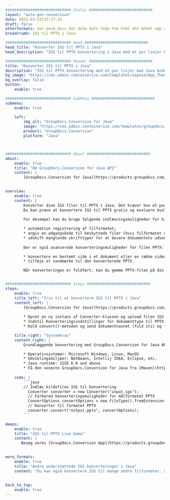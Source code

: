 ```yaml
---
############################# Static ############################
layout: "auto-gen-conversion"
date: 2023-03-31T15:17:33
draft: false
otherformats: doc docm docx dot dotm dotx fodp htm html mht mhtml odp odt otp pot potm potx pps ppsm ppsx ppt pptm pptx rtf
breadcrumb: IGS til PPTX i Java

############################# Head ############################
head_title: "Konverter IGS til PPTX i Java"
head_description: "IGS til PPTX konvertering i Java med et par linjer kode. Konverter over 160 filformater ved hjælp af GroupDocs dokumentkonverterings-API for Java"

############################# Header ############################
title: "Konverter IGS til PPTX i Java"
description: "IGS til PPTX konvertering med et par linjer med Java kode"
bg_image: "https://cms.admin.containerize.com/templates/aspose/App_Themes/V3/images/bg/header1.png"
bg_overlay: false
button:
    enable: true

############################# SubMenu ############################
submenu:
    enable: true

    left:
        img_alt: "GroupDocs.Conversion for Java"
        image: "https://cms.admin.containerize.com/templates/groupdocs/images/product-logos/90x90-noborder/groupdocs-conversion-java.png"
        product: "GroupDocs.Conversion"
        platform: "Java"



############################# About ############################
about:
    enable: true
    title: "Om GroupDocs.Conversion for Java API"
    content: |
        [GroupDocs.Conversion for Java](https://products.groupdocs.com/conversion/java/) er en avanceret filformatkonverterings-API til konvertering mellem populære billed- og dokumentformater såsom Microsoft Office, OpenDocument, PDF, HTML, e-mail, CAD. og meget mere med blot et par linjer kode. Den native API registrerer automatisk formaterne af de originale dokumenter og tilbyder mange muligheder for at tilpasse de konverterede dokumenter. Sammen med funktionen til at udtrække information fra et dokument, understøtter den også caching af konverteringsresultaterne til den lokale disk som standard. Enhver form for cachelagring kan dog understøttes ved at implementere de passende grænseflader - Amazon S3, Dropbox, Google Drive, Windows Azure, Reddis eller andre.
    

overview:
    enable: true
    content: |
        Konverter dine IGS filer til PPTX i Java. Det kræver kun et par linjer med Java kode på enhver platform efter eget valg, såsom Windows, Linux, macOS.
        Du kan prøve at konvertere IGS til PPTX gratis og evaluere kvaliteten af ​​konverteringsresultaterne. Sammen med simple filkonverteringsscripts kan du prøve mere sofistikerede muligheder for at indlæse IGS-kildefilen og gemme PPTX-outputtet. 
        
        For eksempel kan du bruge følgende indlæsningsmuligheder for kilden IGS:

        * automatisk registrering af filformatet;
        * angiv en adgangskode til beskyttede filer (hvis filformatet understøtter det);
        * udskift manglende skrifttyper for at bevare dokumentets udseende.
        
        Der er også avancerede konverteringsmuligheder for filen PPTX:

        * konvertere en bestemt side i et dokument eller en række sider;
        * tilføje et vandmærke til den konverterede PPTX.

        Når konverteringen er fuldført, kan du gemme PPTX-filen på din lokale filsti eller på et tredjepartslager såsom FTP, Amazon S3, Google Drive, Dropbox osv. Bemærk venligst - for at konvertere IGS til PPTX, behøver du ikke installere yderligere software, såsom MS Office, Open Office, Adobe Acrobat Reader osv.


############################# Steps ############################
steps:
    enable: true
    title_left: "Trin til at konvertere IGS til PPTX i Java"
    content_left: |
        [GroupDocs.Conversion for Java](https://products.groupdocs.com/conversion/java/) giver udviklere mulighed for nemt at konvertere IGS fil til PPTX med et par linjer kode.
        
        * Opret en ny instans af Converter-klassen og upload filen IGS med den fulde sti
        * Indstil Konverteringsindstillinger for dokumenttype til PPTX
        * Kald convert()-metoden og send dokumentnavnet (fuld sti) og formatet (PPTX) som en parameter

    title_right: "Systemkrav"
    content_right: |
        Grundlæggende konvertering med GroupDocs.Conversion for Java API kan udføres med blot et par linjer kode. Vores API'er understøttes på alle større platforme og operativsystemer. Før du udfører koden nedenfor, skal du sørge for, at du har følgende forudsætninger installeret på dit system.

        * Operativsystemer: Microsoft Windows, Linux, MacOS
        * Udviklingsmiljøer: NetBeans, Intellij IDEA, Eclipse, etc.
        * Java runtime: J2SE 6.0 and above
        * Få den seneste GroupDocs.Conversion for Java fra [Maven](https://repository.groupdocs.com/webapp/#/artifacts/browse/tree/General/repo/com/groupdocs/groupdocs-conversion)
         
    code: |
        ```java    
        // Indlæs kildefilen IGS til konvertering
          Converter converter = new Converter("input.igs");
          // Forbered konverteringsmuligheder for målformatet PPTX
          ConvertOptions convertOptions = new FileType().fromExtension("pptx").getConvertOptions();
          // Konverter til formatet PPTX
          converter.convert("output.pptx", convertOptions);
        ```

demos:
    enable: true
    title: "IGS til PPTX Live Demo"
    content: |
       Besøg vores [GroupDocs.Conversion App](https://products.groupdocs.app/conversion/family) websted, og prøv IGS til PPTX konvertering nu. Den gratis demo har følgende fordele
          

more_formats:
    enable: true
    title: "Andre understøttede IGS konverteringer i Java"
    content: "Du kan også konvertere IGS til mange andre filformater. Se venligst listen nedenfor."
       
       
back_to_top:
    enable: true
---
```

